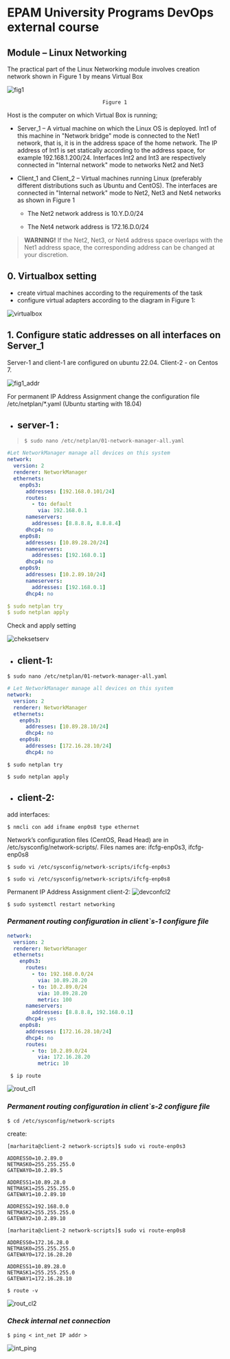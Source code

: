 # **EPAM University Programs DevOps external course**
##              Module – Linux Networking
 The practical part of the Linux Networking module involves creation network shown in Figure 1 by means Virtual Box
 
 ![fig1](Net_schem_fig1.PNG) 
 
                                   Figure 1 
 
 Host is the computer on which Virtual Box is running;  
 + Server_1 – A virtual machine on which the Linux OS is deployed. 
 Int1 of this machine in "Network bridge" mode is connected to the Net1 network, that is, it is in the address space of the home network. 
 The IP address of Int1 is set statically according to the address space, for 
example 192.168.1.200/24. Interfaces Int2 and Int3 are respectively connected in "Internal 
network" mode to networks Net2 and Net3

+ Client_1 and Client_2 – Virtual machines running Linux (preferably different distributions such as Ubuntu and CentOS). The interfaces are connected in "Internal network" mode to Net2, 
Net3 and Net4 networks as shown in Figure 1

  + The Net2 network address is 10.Y.D.0/24

  + The Net4 network address is 172.16.D.0/24
> **WARNING!** If the Net2, Net3, or Net4 address space overlaps with the Net1 address 
space, the corresponding address can be changed at your discretion.

## **0. Virtualbox setting**
+ create virtual machines according to the requirements of the task
+  configure virtual adapters according to the diagram in Figure 1:
  
![virtualbox](virrualBox.PNG)

## **1. Configure static addresses on all interfaces on Server_1**
Server-1 and client-1 are configured on ubuntu 22.04.
Client-2 - on Centos 7.

![fig1_addr](Net_schem_fig1_with%20addr.png)

For permanent IP Address Assignment change the configuration file
/etc/netplan/*.yaml (Ubuntu starting with 18.04) 
+ **server-1** :
  - 

> `$ sudo nano /etc/netplan/01-network-manager-all.yaml`

```yaml
#Let NetworkManager manage all devices on this system
network:
  version: 2
  renderer: NetworkManager
  ethernets:
    enp0s3:
      addresses: [192.168.0.101/24]
      routes:
        - to: default
          via: 192.168.0.1
      nameservers:
        addresses: [8.8.8.8, 8.8.8.4]
      dhcp4: no
    enp0s8:
      addresses: [10.89.28.20/24]
      nameservers:
        addresses: [192.168.0.1]
      dhcp4: no
    enp0s9:
      addresses: [10.2.89.10/24]
      nameservers:
        addresses: [192.168.0.1]
      dhcp4: no

$ sudo netplan try
$ sudo netplan apply
```
Check and apply setting

![cheksetserv](check%20setting%20serv-1.PNG)

+ **client-1:**
  - 

`$ sudo nano /etc/netplan/01-network-manager-all.yaml`
```yaml
# Let NetworkManager manage all devices on this system
network:
  version: 2
  renderer: NetworkManager
  ethernets:
    enp0s3:
      addresses: [10.89.28.10/24]
      dhcp4: no
    enp0s8:
      addresses: [172.16.28.10/24]
      dhcp4: no
```

`$ sudo netplan try`

`$ sudo netplan apply`

+ **client-2:**
  - 
 add interfaces:

 `$ nmcli con add ifname enp0s8 type ethernet`

 Network’s configuration files (CentOS, Read Head) are in 
/etc/sysconfig/network-scripts/.
Files names are: ifcfg-enp0s3,  ifcfg-enp0s8

`$ sudo vi /etc/sysconfig/network-scripts/ifcfg-enp0s3`

`$ sudo vi /etc/sysconfig/network-scripts/ifcfg-enp0s8`

Permanent IP Address Assignment client-2:
![devconfcl2](device_conf_client-2.PNG)

`$ sudo systemctl restart networking`

### *Permanent routing configuration in client`s-1 configure file*
```yaml
network:
  version: 2
  renderer: NetworkManager
  ethernets:
    enp0s3:
      routes:
        - to: 192.168.0.0/24
          via: 10.89.28.20
        - to: 10.2.89.0/24
          via: 10.89.28.20
          metric: 100
      nameservers:
        addresses: [8.8.8.8, 192.168.0.1]
      dhcp4: yes
    enp0s8:
      addresses: [172.16.28.10/24]
      dhcp4: no
      routes:
        - to: 10.2.89.0/24
          via: 172.16.28.20
          metric: 10
```
` $ ip route`

![rout_cl1](routingcl1.PNG)

### *Permanent routing configuration in client`s-2 configure file*

 `$ cd /etc/sysconfig/network-scripts`

 create:

`[marharita@client-2 network-scripts]$ sudo vi route-enp0s3`
```
ADDRESS0=10.2.89.0
NETMASK0=255.255.255.0
GATEWAY0=10.2.89.5

ADDRESS1=10.89.28.0
NETMASK1=255.255.255.0
GATEWAY1=10.2.89.10

ADDRESS2=192.168.0.0
NETMASK2=255.255.255.0
GATEWAY2=10.2.89.10
```

`[marharita@client-2 network-scripts]$ sudo vi route-enp0s8`

```
ADDRESS0=172.16.28.0
NETMASK0=255.255.255.0
GATEWAY0=172.16.28.20

ADDRESS1=10.89.28.0
NETMASK1=255.255.255.0
GATEWAY1=172.16.28.10
```
`$ route -v`

![rout_cl2](routingcl2.PNG)

### *Check internal net connection*
`$ ping < int_net IP addr >`

![int_ping](intrrnal_ping.PNG)






